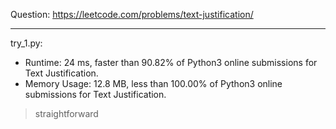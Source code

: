 Question: https://leetcode.com/problems/text-justification/

---

try_1.py:
* Runtime: 24 ms, faster than 90.82% of Python3 online submissions for Text Justification.
* Memory Usage: 12.8 MB, less than 100.00% of Python3 online submissions for Text Justification.

> straightforward
